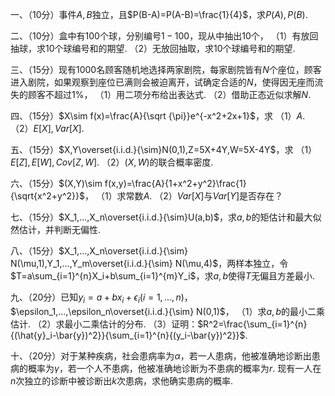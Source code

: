 一、（10分）事件$A,B$独立，且$P(B-A)=P(A-B)=\frac{1}{4}$，求$P(A),P(B)$.
 ​

 二、（10分）盒中有$100$个球，分别编号$1-100$，现从中抽出$10$个，
 （1）有放回抽球，求$10$个球编号和的期望.
 （2）无放回抽取，求$10$个球编号和的期望.
 ​

 三、（15分）现有$1000$名顾客随机地选择两家剧院，每家剧院皆有$N$个座位，顾客进入剧院，如果观察到座位已满则会被迫离开，试确定合适的$N$，使得因无座而流失的顾客不超过$1\%$，
 （1）用二项分布给出表达式.
 （2）借助正态近似求解$N$.
 

 四、（15分）$X\sim f(x)=\frac{A}{\sqrt {\pi}}e^{-x^2+2x+1}$，求
 （1）$A$.
 （2）$E[X],Var[X]$.
 ​

 五、（15分）$X,Y\overset{i.i.d.}{\sim}N(0,1),Z=5X+4Y,W=5X-4Y$，求
 （1）$E[Z],E[W],Cov[Z,W]$.
 （2）$(X,W)$的联合概率密度.
 ​

 六、（15分）$(X,Y)\sim f(x,y)=\frac{A}{1+x^2+y^2}\frac{1}{\sqrt{x^2+y^2}}$，
 （1）求常数$A$.
 （2）$Var[X]$与$Var[Y]$是否存在？
 ​

 七、（15分）$X_1,...,X_n\overset{i.i.d.}{\sim}U(a,b)$，求$a,b$的矩估计和最大似然估计，并判断无偏性.
 ​

 八、（15分）$X_1,...,X_n\overset{i.i.d.}{\sim} N(\mu,1),Y_1,...,Y_m\overset{i.i.d.}{\sim} N(\mu,4)$，两样本独立，令$T=a\sum_{i=1}^{n}X_i+b\sum_{i=1}^{m}Y_i$，求$a,b$使得$T$无偏且方差最小.
 

 九、（20分）已知$y_i=a+bx_i+\epsilon_i$$(i=1,...,n)$，$\epsilon_1,...,\epsilon_n\overset{i.i.d.}{\sim} N(0,1)$，
 （1）求$a,b$的最小二乘估计.
 （2）求最小二乘估计的分布.
 （3）证明：$R^2=\frac{\sum_{i=1}^{n}{(\hat{y}_i-\bar{y})^2}}{\sum_{i=1}^{n}{(y_i-\bar{y})^2}}$.
 ​

 十、（20分）对于某种疾病，社会患病率为$\alpha$，若一人患病，他被准确地诊断出患病的概率为$\gamma$，若一个人不患病，他被准确地诊断为不患病的概率为$r$. 现有一人在$n$次独立的诊断中被诊断出$k$次患病，求他确实患病的概率.
 